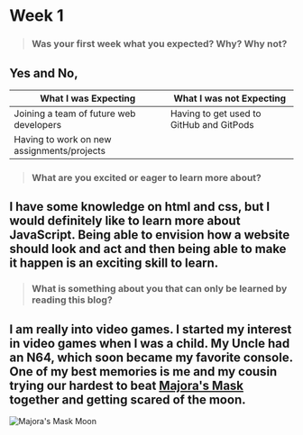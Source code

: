 <!-- <center> -->

# Week 1
> ### Was your first week what you expected? Why? Why not?

## **Yes and No,**

What I was Expecting | What I was not Expecting
------------ | -------------
Joining a team of future web developers | Having to get used to GitHub and GitPods
Having to work on new assignments/projects | 

> ### What are you excited or eager to learn more about?

## I have some knowledge on html and css, but I would definitely like to learn more about JavaScript. Being able to envision how a website should look and act and then being able to make it happen is an exciting skill to learn.

> ### What is something about you that can only be learned by reading this blog?

## I am really into video games. I started my interest in video games when I was a child. My Uncle had an N64, which soon became my favorite console. One of my best memories is me and my cousin trying our hardest to beat [Majora's Mask](https://en.wikipedia.org/wiki/The_Legend_of_Zelda:_Majora%27s_Mask) together and getting scared of **the moon**.
![Majora's Mask Moon](http://images6.fanpop.com/image/articles/266000/windwakerguy430_266443_1_full.jpg?cache=1519840916)
<!-- </center> -->
